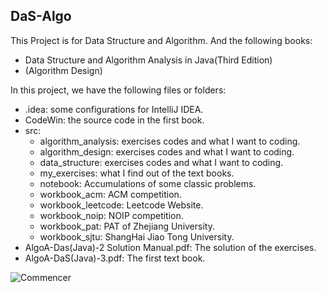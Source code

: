 ## DaS-Algo

This Project is for Data Structure and Algorithm. And the following books:
 - Data Structure and Algorithm Analysis in Java(Third Edition)
 - (Algorithm Design)
 
In this project, we have the following files or folders:

- .idea: some configurations for IntelliJ IDEA.
- CodeWin: the source code in the first book.
- src:
    - algorithm_analysis: exercises codes and what I want to coding.
    - algorithm_design: exercises codes and what I want to coding.
    - data_structure: exercises codes and what I want to coding.
    - my_exercises: what I find out of the text books.
    - notebook: Accumulations of some classic problems.
    - workbook_acm: ACM competition.
    - workbook_leetcode: Leetcode Website.
    - workbook_noip: NOIP competition.
    - workbook_pat: PAT of Zhejiang University.
    - workbook_sjtu: ShangHai Jiao Tong University.
- AlgoA-Das(Java)-2 Solution Manual.pdf: The solution of the exercises.
- AlgoA-DaS(Java)-3.pdf: The first text book.

![Commencer](https://timgsa.baidu.com/timg?image&quality=80&size=b9999_10000&sec=1550405754854&di=b48a68b38456a4e6b45b87773473cd19&imgtype=0&src=http%3A%2F%2Faliyunzixunbucket.oss-cn-beijing.aliyuncs.com%2Fjpg%2Fc327aa1a2740efcf87c3fc470f0906d3.jpg%3Fx-oss-process%3Dimage%2Fresize%2Cp_100%2Fauto-orient%2C1%2Fquality%2Cq_90%2Fformat%2Cjpg%2Fwatermark%2Cimage_eXVuY2VzaGk%3D%2Ct_100)